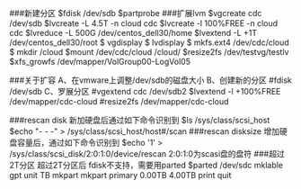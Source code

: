 ###新建分区
	$fdisk /dev/sdb
	$partprobe
###扩展lvm
	$vgcreate cdc /dev/sdb
	$lvcreate -L 4.5T -n cloud cdc
	$lvcreate -l 100%FREE -n cloud cdc
	$lvreduce -L 500G /dev/centos_dell30/home
	$lvextend -L +1T /dev/centos_dell30/root
	$  vgdisplay 
	$  lvdisplay 
	$  mkfs.ext4 /dev/cdc/cloud 
	$  mkdir /cloud
  	$mount /dev/cdc/cloud /cloud/
	$resize2fs  /dev/testvg/testlv
	$xfs_growfs /dev/mapper/VolGroup00-LogVol05

###关于扩容
	A、在vmware上调整/dev/sdb的磁盘大小
	B、创建新的分区
		#fdisk /dev/sdb
	C、罗展分区
		#vgextend cdc /dev/sdb2
		$lvextend -l +100%FREE /dev/mapper/cdc-cloud
		#resize2fs /dev/mapper/cdc-cloud

###rescan disk
	新加硬盘后通过如下命令识别到
	$ls /sys/class/scsi_host
	$echo "- - -" > /sys/class/scsi_host/host#/scan
###rescan disksize
	增加硬盘容量后，通过如下命令识别到
	$echo '1' > /sys/class/scsi_disk/2\:0\:1\:0/device/rescan
	2:0:1:0为scasi盘的盘符
###超过2T分区
	超过2T分区后 fdisk不支持，需要用parted
	$parted /dev/sdc
	mklable gpt
	unit TB
	mkpart
	mkpart primary 0.00TB 4.00TB
	print
	quit
